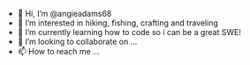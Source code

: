 - 👋 Hi, I’m @angieadams68
- 👀 I’m interested in hiking, fishing, crafting and traveling 
- 🌱 I’m currently learning how to code so i can be a great SWE!
- 💞️ I’m looking to collaborate on ...
- 📫 How to reach me ...

<!---
angieadams68/angieadams68 is a ✨ special ✨ repository because its `README.md` (this file) appears on your GitHub profile.
You can click the Preview link to take a look at your changes.
--->
